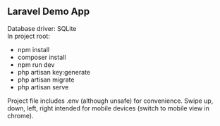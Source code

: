 ## Laravel Demo App

Database driver: SQLite <br/>
In project root:
* npm install
* composer install
* npm run dev
* php artisan key:generate
* php artisan migrate
* php artisan serve

Project file includes .env (although unsafe) for convenience.
Swipe up, down, left, right intended for mobile devices (switch to mobile view in chrome).
